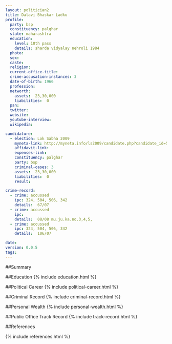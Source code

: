 ```yaml
---
layout: politician2
title: Dalavi Bhaskar Ladku
profile: 
  party: bsp
  constituency: palghar
  state: maharashtra
  education: 
    level: 10th pass
    details: sharda vidyalay nehroli 1984
  photo: 
  sex: 
  caste: 
  religion: 
  current-office-title: 
  crime-accusation-instances: 3
  date-of-birth: 1966
  profession: 
  networth: 
    assets:  23,30,000
    liabilities:  0
  pan: 
  twitter: 
  website: 
  youtube-interview: 
  wikipedia: 

candidature: 
  - election: Lok Sabha 2009
    myneta-link: http://myneta.info/ls2009/candidate.php?candidate_id=5301
    affidavit-link: 
    expenses-link: 
    constituency: palghar 
    party: bsp
    criminal-cases: 3
    assets:  23,30,000
    liabilities:  0
    result:  

crime-record: 
  - crime: accussed
    ipc: 324, 504, 506, 342
    details:  67/07  
  - crime: accussed
    ipc: 
    details:  08/08 mu.ju.ka.no.3,4,5,  
  - crime: accussed
    ipc: 324, 504, 506, 342
    details:  106/07   

date: 
version: 0.0.5
tags: 
---
```

##Summary


##Education
{% include education.html %}


##Political Career
{% include political-career.html %}


##Criminal Record
{% include criminal-record.html %}


##Personal Wealth
{% include personal-wealth.html %}


##Public Office Track Record
{% include track-record.html %}


##References


{% include references.html %}